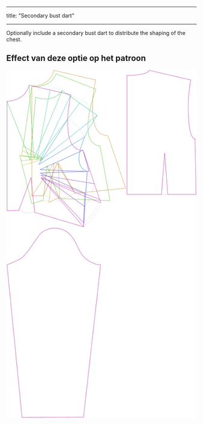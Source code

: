 - - -
title: "Secondary bust dart"
- - -

Optionally include a secondary bust dart to distribute the shaping of the chest.

## Effect van deze optie op het patroon

![This image shows the effect of this option by superimposing several variants that have a different value for this option](breanna_secondarybustdart_sample.svg "Effect of this option on the pattern")
